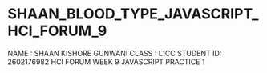 # SHAAN_BLOOD_TYPE_JAVASCRIPT_HCI_FORUM_9


NAME : SHAAN KISHORE GUNWANI 
CLASS : L1CC
STUDENT ID: 2602176982
HCI FORUM WEEK 9 JAVASCRIPT PRACTICE 1
